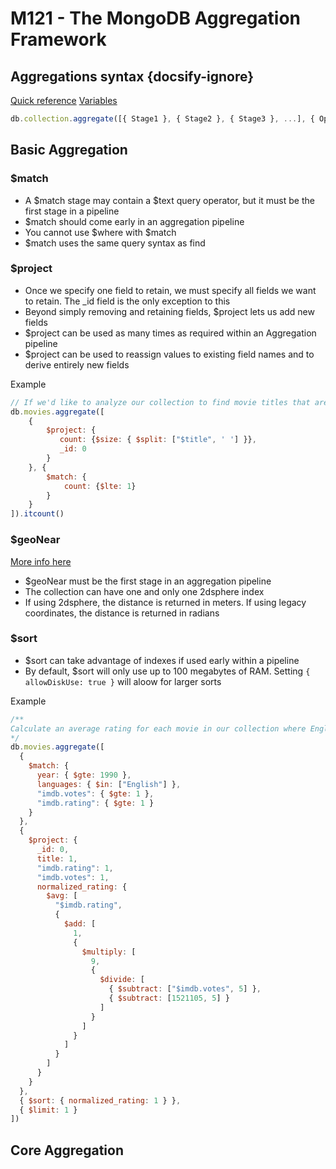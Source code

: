 # M121 - The MongoDB Aggregation Framework

## Aggregations syntax {docsify-ignore}
[Quick reference][quickReference]
[Variables][variables]

```js
db.collection.aggregate([{ Stage1 }, { Stage2 }, { Stage3 }, ...], { Options })
```


## Basic Aggregation

### $match
- A $match stage may contain a $text query operator, but it must be the first stage in a pipeline
- $match should come early in an aggregation pipeline
- You cannot use $where with $match
- $match uses the same query syntax as find

### $project
- Once we specify one field to retain, we must specify all fields we want to retain. The _id field is the only exception to this
- Beyond simply removing and retaining fields, $project lets us add new fields
- $project can be used as many times as required within an Aggregation pipeline
- $project can be used to reassign values to existing field names and to derive entirely new fields

Example
```js
// If we'd like to analyze our collection to find movie titles that are composed of only one word
db.movies.aggregate([
    {
        $project: {
           count: {$size: { $split: ["$title", ' '] }},
           _id: 0
        }
    }, {
        $match: {
            count: {$lte: 1}
        }
    }
]).itcount()
```

### $geoNear
[More info here][geoNear]

- $geoNear must be the first stage in an aggregation pipeline
- The collection can have one and only one 2dsphere index
- If using 2dsphere, the distance is returned in meters. If using legacy coordinates, the distance is returned in radians

### $sort
- $sort can take advantage of indexes if used early within a pipeline
- By default, $sort will only use up to 100 megabytes of RAM. Setting `{ allowDiskUse: true }` will aloow for larger sorts

Example
```js
/**
Calculate an average rating for each movie in our collection where English is an available language, the minimum imdb.rating is at least 1, the minimum imdb.votes is at least 1, and it was released in 1990 or after. You'll be required to rescale (or normalize) imdb.votes. The formula to rescale imdb.votes and calculate normalized_rating is included as a handout.
*/
db.movies.aggregate([
  {
    $match: {
      year: { $gte: 1990 },
      languages: { $in: ["English"] },
      "imdb.votes": { $gte: 1 },
      "imdb.rating": { $gte: 1 }
    }
  },
  {
    $project: {
      _id: 0,
      title: 1,
      "imdb.rating": 1,
      "imdb.votes": 1,
      normalized_rating: {
        $avg: [
          "$imdb.rating",
          {
            $add: [
              1,
              {
                $multiply: [
                  9,
                  {
                    $divide: [
                      { $subtract: ["$imdb.votes", 5] },
                      { $subtract: [1521105, 5] }
                    ]
                  }
                ]
              }
            ]
          }
        ]
      }
    }
  },
  { $sort: { normalized_rating: 1 } },
  { $limit: 1 }
])
```


## Core Aggregation


[quickReference]: https://docs.mongodb.com/manual/meta/aggregation-quick-reference/
[variables]: https://docs.mongodb.com/manual/reference/aggregation-variables/
[geoNear]: https://docs.mongodb.com/manual/reference/operator/aggregation/geoNear/

